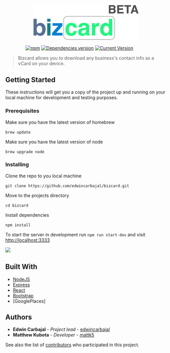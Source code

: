 <p align="center"><img width=65% src="https://github.com/edwincarbajal/bizcard/blob/master/src/public/img/bizcard.png"></p>


&nbsp;&nbsp;&nbsp;&nbsp;&nbsp;&nbsp;&nbsp;&nbsp;&nbsp;&nbsp;&nbsp;&nbsp;&nbsp;&nbsp;&nbsp;
[![npm](https://img.shields.io/npm/v/npm.svg)](https://github.com/edwincarbajal/bizcard) [![Dependencies version](https://david-dm.org/edwincarbajal/bizcard.svg)](https://david-dm.org/edwincarbajal/bizcard) [![Current Version](https://img.shields.io/badge/version-1.0.0-green.svg)](https://github.com/edwincarbajal/bizcard)

> Bizcard allows you to download any business's contact info as a vCard on your device.

## Getting Started

These instructions will get you a copy of the project up and running on your local machine for development and testing purposes.

### Prerequisites

Make sure you have the latest version of homebrew

```
brew update
```

Make sure you have the latest version of node

```
brew upgrade node
```

### Installing

Clone the repo to you local machine

```
git clone https://github.com/edwincarbajal/bizcard.git
```

Move to the projects directory

```
cd bizcard
```

Install dependencies
```
npm install
```

To start the server in development run `npm run start-dev` and visit [http://localhost:3333](http://localhost:3333)

![](https://media.giphy.com/media/3qLHG4aEoXeUg/giphy.gif)

## Built With

* [NodeJS](https://nodejs.org/en/)
* [Express](http://expressjs.com)
* [React](https://facebook.github.io/react/)
* [Bootstrap](http://getbootstrap.com)
* [GooglePlaces]

## Authors

* **Edwin Carbajal** - *Project lead* - [edwincarbajal](https://github.com/edwincarbajal)
* **Matthew Kubota** - *Developer* - [mattk5](https://github.com/mattk5)

See also the list of [contributors](https://github.com/edwincarbajal/bizcard/contributors) who participated in this project.
